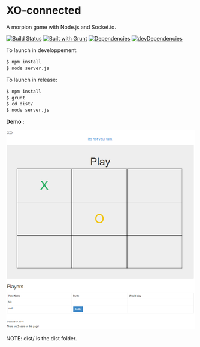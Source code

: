 # XO-connected

A morpion game with Node.js and Socket.io.

[![Build Status](https://travis-ci.org/cedced19/MorpionC.svg)](https://travis-ci.org/cedced19/MorpionC)
[![Built with Grunt](https://cdn.gruntjs.com/builtwith.png)](http://gruntjs.com/)
[![Dependencies](https://david-dm.org/cedced19/MorpionC.png)](https://david-dm.org/cedced19/ChatC-Web)
[![devDependencies](https://david-dm.org/cedced19/MorpionC/dev-status.png)](https://david-dm.org/cedced19/ChatC-Web#info=devDependencies)

To launch in developpement:

```bash
$ npm install
$ node server.js
```

To launch in release:

```bash
$ npm install
$ grunt
$ cd dist/
$ node server.js
```

**Demo :**

![demo](demo.png)

NOTE: dist/ is the dist folder.
